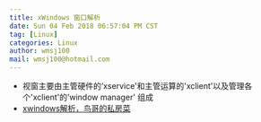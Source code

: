 ```yaml
---
title: xWindows 窗口解析
date: Sun 04 Feb 2018 06:57:04 PM CST
tag: [Linux]
categories: Linux
author: wmsj100
mail: wmsj100@hotmail.com
---
```


- 视窗主要由主管硬件的‘xservice'和主管运算的'xclient'以及管理各个'xclient'的’window manager' 组成
- [xwindows解析，鸟哥的私房菜](http://linux.vbird.org/linux_basic/0590xwindow.php)

